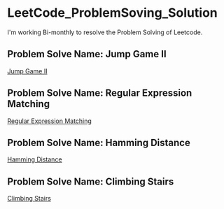 # LeetCode_ProblemSoving_Solution
I'm working Bi-monthly to resolve the Problem Solving of Leetcode. 

## Problem Solve Name: Jump Game II
[Jump Game II](https://leetcode.com/problems/jump-game-ii/)

## Problem Solve Name: Regular Expression Matching
[Regular Expression Matching](https://leetcode.com/problems/regular-expression-matching/)

## Problem Solve Name: Hamming Distance
[Hamming Distance](https://leetcode.com/problems/hamming-distance/)

## Problem Solve Name: Climbing Stairs
[Climbing Stairs](https://leetcode.com/problems/climbing-stairs/description/)